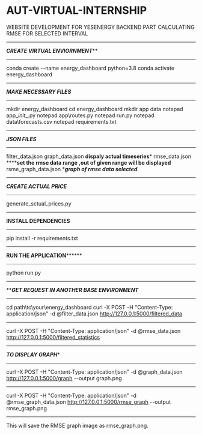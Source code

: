 # AUT-VIRTUAL-INTERNSHIP
WEBSITE DEVELOPMENT FOR YESENERGY BACKEND PART
CALCULATING RMSE FOR SELECTED INTERVAL
***********************************
*************CREATE VIRTUAL ENVIORNMENT***************
***********************************
conda create --name energy_dashboard python=3.8
conda activate energy_dashboard
***********************************
***********MAKE NECESSARY FILES***********
***********************************
mkdir energy_dashboard
cd energy_dashboard
mkdir app data
notepad app\__init__.py
notepad app\routes.py
notepad run.py
notepad data\forecasts.csv
notepad requirements.txt
***********************************
*******JSON FILES*******
***********************************
filter_data.json
graph_data.json  ****dispaly actual timeseries*****
rmse_data.json ********set the rmse data range ,out of given range will be displayed****
rsme_graph_data.json ******graph of rmse data selected*****
***********************************
*************CREATE ACTUAL PRICE*************
***********************************
generate_sctual_prices.py
***********************************
********INSTALL DEPENDENCIES********
***********************************
pip install -r requirements.txt
***********************************
**********RUN THE APPLICATION****************
***********************************
python run.py
***********************************
***********GET REQUEST IN ANOTHER BASE ENVIRONMENT*********
***********************************

cd path\to\your\energy_dashboard
curl -X POST -H "Content-Type: application/json" -d @filter_data.json http://127.0.0.1:5000/filtered_data
***********************************
curl -X POST -H "Content-Type: application/json" -d @rmse_data.json http://127.0.0.1:5000/filtered_statistics
***********************************
*******TO DISPLAY GRAPH********
***********************************
curl -X POST -H "Content-Type: application/json" -d @graph_data.json http://127.0.0.1:5000/graph --output graph.png
***********************************
curl -X POST -H "Content-Type: application/json" -d @rmse_graph_data.json http://127.0.0.1:5000/rmse_graph --output rmse_graph.png
***********************************
This will save the RMSE graph image as rmse_graph.png.
